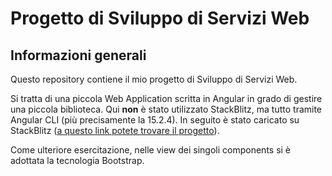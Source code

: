 # Progetto di Sviluppo di Servizi Web

## Informazioni generali

Questo repository contiene il mio progetto di Sviluppo di Servizi Web.

Si tratta di una piccola Web Application scritta in Angular in grado di gestire una piccola biblioteca. Qui **non** è stato utilizzato StackBlitz, ma tutto tramite Angular CLI (più precisamente la 15.2.4). In seguito è stato caricato su StackBlitz ([a questo link potete trovare il progetto](https://stackblitz.com/edit/stackblitz-starters-axp5sn?file=README.md)).

Come ulteriore esercitazione, nelle view dei singoli components si è adottata la tecnologia Bootstrap.
